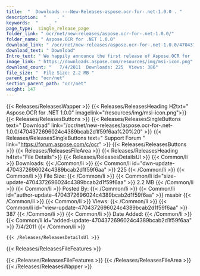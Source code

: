 ```yaml
---
title:  "  Downloads ---New-Releases-aspose.ocr-for-.net-1.0.0 . " 
description:  "    . " 
keywords:  "    . " 
page_type:  single_release_page
folder_link: " ocr/net/new-releases/aspose.ocr-for-.net-1.0.0/"
folder_name: " Aspose.OCR for .NET 1.0.0"
download_link: " /ocr/net/new-releases/aspose.ocr-for-.net-1.0.0/4704372696024c4389bcab2d1f59f6aa"
download_text: " Download"
Intro_text: " We happily announce the first release of Aspose.OCR for .NET. Aspose.OCR for .NE..."
image_link: " https://downloads.aspose.com/resources/img/msi-icon.png"
download_count: "   7/4/2011  Downloads: 225  Views: 386"
file_size: "  File Size: 2.2 MB "
parent_path: "ocr/net"
section_parent_path: "ocr/net"
weight: 147 
---
```


{{< Releases/ReleasesWapper >}}
  {{< Releases/ReleasesHeading H2txt=" Aspose.OCR for .NET 1.0.0" imagelink="/resources/img/msi-icon.png">}}
  {{< Releases/ReleasesButtons >}}
    {{< Releases/ReleasesSingleButtons text=" Download" link="/ocr/net/new-releases/aspose.ocr-for-.net-1.0.0/4704372696024c4389bcab2d1f59f6aa%20%20" >}}
    {{< Releases/ReleasesSingleButtons text=" Support Forum " link="https://forum.aspose.com/c/ocr" >}}
  {{< Releases/ReleasesButtons >}}
  {{< Releases/ReleasesFileArea >}}
    {{< Releases/ReleasesHeading h4txt="File Details">}}
    {{< Releases/ReleasesDetailsUl >}}
            {{< Common/li  >}} Downloads: {{< /Common/li >}} 
      {{< Common/li id="dwn-update-4704372696024c4389bcab2d1f59f6aa" >}} 225 {{< /Common/li >}} 
      {{< Common/li  >}} File Size: {{< /Common/li >}} 
      {{< Common/li id="size-update-4704372696024c4389bcab2d1f59f6aa" >}} 2.2 MB {{< /Common/li >}} 
      {{< Common/li  >}} Posted By: {{< /Common/li >}} 
      {{< Common/li id="author-update-4704372696024c4389bcab2d1f59f6aa" >}} msabir {{< /Common/li >}} 
      {{< Common/li  >}} Views: {{< /Common/li >}} 
      {{< Common/li id="view-update-4704372696024c4389bcab2d1f59f6aa" >}} 387 {{< /Common/li >}} 
      {{< Common/li  >}} Date Added: {{< /Common/li >}} 
      {{< Common/li id="added-update-4704372696024c4389bcab2d1f59f6aa" >}} 7/4/2011 {{< /Common/li >}} 

    {{< /Releases/ReleasesDetailsUl >}}

  {{< Releases/ReleasesFileFeatures >}}
      
  {{< /Releases/ReleasesFileFeatures >}}
 {{< /Releases/ReleasesFileArea >}}
{{< /Releases/ReleasesWapper >}}



